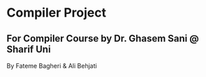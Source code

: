 # Compiler Project
## For Compiler Course by Dr. Ghasem Sani @ Sharif Uni

By Fateme Bagheri & Ali Behjati

